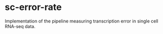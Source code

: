 # sc-error-rate
Implementation of the pipeline measuring transcription error in single cell RNA-seq data.

